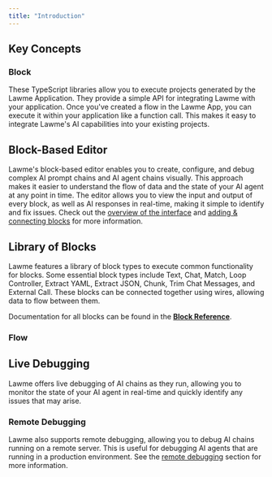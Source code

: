 ```yaml
---
title: "Introduction"
---
```


## Key Concepts

### Block

These TypeScript libraries allow you to execute projects generated by the Lawme Application. They provide a simple API for integrating Lawme with your application. Once you've created a flow in the Lawme App, you can execute it within your application like a function call. This makes it easy to integrate Lawme's AI capabilities into your existing projects.

## Block-Based Editor

Lawme's block-based editor enables you to create, configure, and debug complex AI prompt chains and AI agent chains visually. This approach makes it easier to understand the flow of data and the state of your AI agent at any point in time. The editor allows you to view the input and output of every block, as well as AI responses in real-time, making it simple to identify and fix issues. Check out the [overview of the interface](docs/user-guide/workflow/overview-of-interface) and [adding & connecting blocks](docs/user-guide/workflow/adding-connecting-blocks) for more information.

## Library of Blocks

Lawme features a library of block types to execute common functionality for blocks. Some essential block types include Text, Chat, Match, Loop Controller, Extract YAML, Extract JSON, Chunk, Trim Chat Messages, and External Call. These blocks can be connected together using wires, allowing data to flow between them.

Documentation for all blocks can be found in the [**Block Reference**](docs/block-reference).

### Flow

## Live Debugging

Lawme offers live debugging of AI chains as they run, allowing you to monitor the state of your AI agent in real-time and quickly identify any issues that may arise.

### Remote Debugging

Lawme also supports remote debugging, allowing you to debug AI chains running on a remote server. This is useful for debugging AI agents that are running in a production environment. See the [remote debugging](docs/user-guide/workflow/remote-debugging) section for more information.
